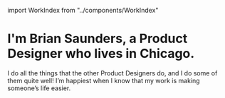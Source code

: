 import WorkIndex from "../components/WorkIndex"

# I'm Brian Saunders, a Product Designer who lives in Chicago.

I do all the things that the other Product Designers do, and I do some of them quite well! I’m happiest when I know that my work is making someone’s life easier.

<WorkIndex />
